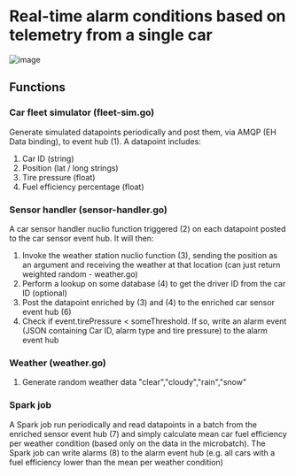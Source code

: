 # Real-time alarm conditions based on telemetry from a single car

![image](https://user-images.githubusercontent.com/17064840/35099715-b7306804-fc61-11e7-8629-3874745393f9.png)

## Functions

###  Car fleet simulator (fleet-sim.go)

Generate simulated datapoints periodically and post them, via AMQP (EH Data binding), to event hub (1). A datapoint includes:
1. Car ID (string)
2. Position (lat / long strings)
3. Tire pressure (float)
4. Fuel efficiency percentage (float)

### Sensor handler (sensor-handler.go)

A car sensor handler nuclio function triggered (2) on each datapoint posted to the car sensor event hub. It will then:
1. Invoke the weather station nuclio function (3), sending the position as an argument and receiving the weather at that location (can just return weighted random - weather.go)
2. Perform a lookup on some database (4) to get the driver ID from the car ID (optional)
3. Post the datapoint enriched by (3) and (4) to the enriched car sensor event hub (6)
4. Check if event.tirePressure < someThreshold. If so, write an alarm event (JSON containing Car ID, alarm type and tire pressure) to the alarm event hub

### Weather (weather.go)

1.  Generate random weather data "clear","cloudy","rain","snow"

### Spark job

A Spark job run periodically and read datapoints in a batch from the enriched sensor event hub (7) and simply calculate mean car fuel efficiency per weather condition (based only on the data in the microbatch). 
The Spark job can write alarms (8) to the alarm event hub (e.g. all cars with a fuel efficiency lower than the mean per weather condition)
 
